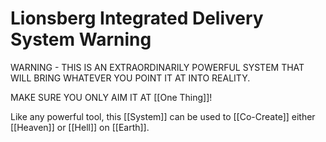 # Lionsberg Integrated Delivery System Warning

WARNING - THIS IS AN EXTRAORDINARILY POWERFUL SYSTEM THAT WILL BRING WHATEVER YOU POINT IT AT INTO REALITY. 

MAKE SURE YOU ONLY AIM IT AT [[One Thing]]! 

Like any powerful tool, this [[System]] can be used to [[Co-Create]] either [[Heaven]] or [[Hell]] on [[Earth]]. 
